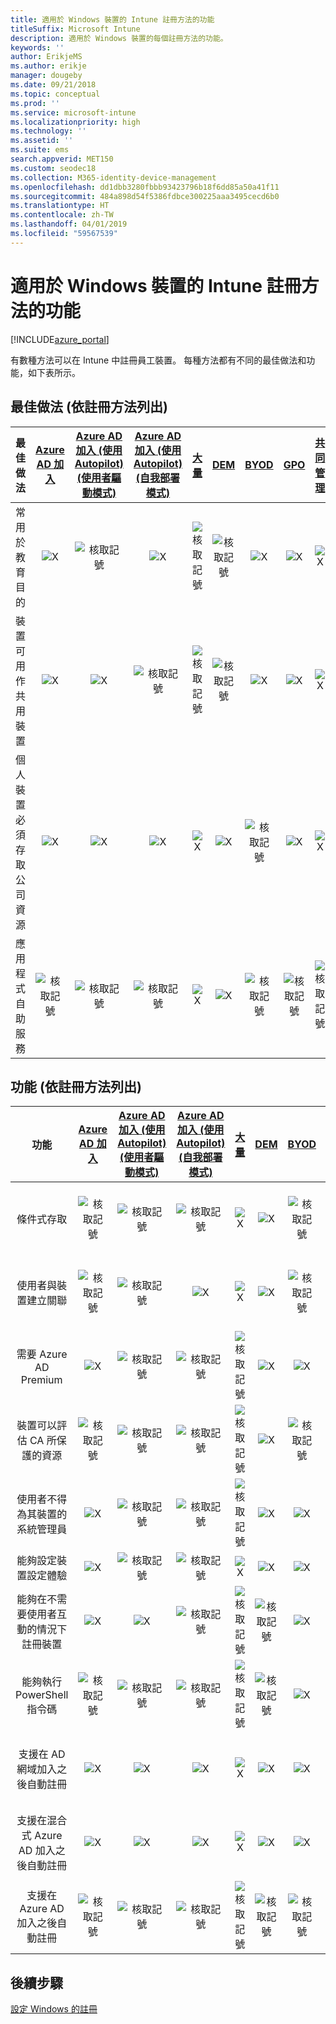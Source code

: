 ```yaml
---
title: 適用於 Windows 裝置的 Intune 註冊方法的功能
titleSuffix: Microsoft Intune
description: 適用於 Windows 裝置的每個註冊方法的功能。
keywords: ''
author: ErikjeMS
ms.author: erikje
manager: dougeby
ms.date: 09/21/2018
ms.topic: conceptual
ms.prod: ''
ms.service: microsoft-intune
ms.localizationpriority: high
ms.technology: ''
ms.assetid: ''
ms.suite: ems
search.appverid: MET150
ms.custom: seodec18
ms.collection: M365-identity-device-management
ms.openlocfilehash: dd1dbb3280fbbb93423796b18f6dd85a50a41f11
ms.sourcegitcommit: 484a898d54f5386fdbce300225aaa3495cecd6b0
ms.translationtype: HT
ms.contentlocale: zh-TW
ms.lasthandoff: 04/01/2019
ms.locfileid: "59567539"
---
```

# <a name="intune-enrollment-method-capabilities-for-windows-devices"></a>適用於 Windows 裝置的 Intune 註冊方法的功能
[!INCLUDE[azure_portal](./includes/azure_portal.md)]

有數種方法可以在 Intune 中註冊員工裝置。 每種方法都有不同的最佳做法和功能，如下表所示。

## <a name="best-practices-by-enrollment-method"></a>最佳做法 (依註冊方法列出)
| **最佳做法** | **[Azure AD 加入](windows-enroll.md#enable-windows-10-automatic-enrollment)**|**[Azure AD 加入 (使用 Autopilot) (使用者驅動模式)](enrollment-autopilot.md)** |**[Azure AD 加入 (使用 Autopilot) (自我部署模式)](enrollment-autopilot.md)** |**[大量](windows-bulk-enroll.md)**|**[DEM](device-enrollment-manager-enroll.md)** | **[BYOD](device-enrollment.md#bring-your-own-device)** | **[GPO](https://docs.microsoft.com/windows/client-management/mdm/enroll-a-windows-10-device-automatically-using-group-policy)** | **[共同管理](https://docs.microsoft.com/sccm/core/clients/manage/co-management-overview)** |
|:---:|:---:|:---:|:---:|:---:|:---:|:---:|:---:|:---:|
|常用於教育目的|![X](media/xmark.png)|![核取記號](media/checkmark.png)|![X](media/xmark.png)|![核取記號](media/checkmark.png)|![核取記號](media/checkmark.png)|![X](media/xmark.png)|![X](media/xmark.png)|![X](media/xmark.png)|
|裝置可用作共用裝置|![X](media/xmark.png)|![X](media/xmark.png)|![核取記號](media/checkmark.png)|![核取記號](media/checkmark.png)|![核取記號](media/checkmark.png)|![X](media/xmark.png)|![X](media/xmark.png)|![X](media/xmark.png)|
|個人裝置必須存取公司資源|![X](media/xmark.png)|![X](media/xmark.png)|![X](media/xmark.png)|![X](media/xmark.png)|![X](media/xmark.png)|![核取記號](media/checkmark.png)|![X](media/xmark.png)|![X](media/xmark.png)|
|應用程式自助服務|![核取記號](media/checkmark.png)|![核取記號](media/checkmark.png)|![核取記號](media/checkmark.png)|![X](media/xmark.png)|![X](media/xmark.png)|![核取記號](media/checkmark.png)|![核取記號](media/checkmark.png)|![核取記號](media/checkmark.png)|

## <a name="capabilities-by-enrollment-method"></a>功能 (依註冊方法列出)

| **功能** | **[Azure AD 加入](windows-enroll.md#enable-windows-10-automatic-enrollment)**|**[Azure AD 加入 (使用 Autopilot) (使用者驅動模式)](enrollment-autopilot.md)** |**[Azure AD 加入 (使用 Autopilot) (自我部署模式)](enrollment-autopilot.md)** |**[大量](windows-bulk-enroll.md)**|**[DEM](device-enrollment-manager-enroll.md)** | **[BYOD](device-enrollment.md#bring-your-own-device)** | **[GPO](https://docs.microsoft.com/windows/client-management/mdm/enroll-a-windows-10-device-automatically-using-group-policy)** | **[共同管理](https://docs.microsoft.com/sccm/core/clients/manage/co-management-overview)** |
|:---:|:---:|:---:|:---:|:---:|:---:|:---:|:---:|:---:|
|條件式存取                                      |![核取記號](media/checkmark.png)|![核取記號](media/checkmark.png)|![核取記號](media/checkmark.png)|![X](media/xmark.png)|![X](media/xmark.png)|![核取記號](media/checkmark.png)|![核取記號](media/checkmark.png)|![核取記號](media/checkmark.png)|
|使用者與裝置建立關聯                    |![核取記號](media/checkmark.png)|![核取記號](media/checkmark.png)|![X](media/xmark.png)|![X](media/xmark.png)|![X](media/xmark.png)|![核取記號](media/checkmark.png)|![核取記號](media/checkmark.png)|![核取記號](media/checkmark.png)|
|需要 Azure AD Premium                               |![X](media/xmark.png)|![核取記號](media/checkmark.png)|![核取記號](media/checkmark.png)|![核取記號](media/checkmark.png)|![X](media/xmark.png)|![X](media/xmark.png)|![核取記號](media/checkmark.png)|![核取記號](media/checkmark.png)|
|裝置可以評估 CA 所保護的資源             |![核取記號](media/checkmark.png)|![核取記號](media/checkmark.png)|![核取記號](media/checkmark.png)|![核取記號](media/checkmark.png)|![X](media/xmark.png)|![核取記號](media/checkmark.png)|![核取記號](media/checkmark.png)|![核取記號](media/checkmark.png)|
|使用者不得為其裝置的系統管理員               |![X](media/xmark.png)|![核取記號](media/checkmark.png)|![核取記號](media/checkmark.png)|![核取記號](media/checkmark.png)|![X](media/xmark.png)|![X](media/xmark.png)|![X](media/xmark.png)|![X](media/xmark.png)|
|能夠設定裝置設定體驗        |![X](media/xmark.png)|![核取記號](media/checkmark.png)|![核取記號](media/checkmark.png)|![X](media/xmark.png)|![X](media/xmark.png)|![X](media/xmark.png)|![X](media/xmark.png)|![X](media/xmark.png)|
|能夠在不需要使用者互動的情況下註冊裝置      |![X](media/xmark.png)|![X](media/xmark.png)|![核取記號](media/checkmark.png)|![核取記號](media/checkmark.png)|![核取記號](media/checkmark.png)|![X](media/xmark.png)|![核取記號](media/checkmark.png)|![核取記號](media/checkmark.png)|
|能夠執行 PowerShell 指令碼                       |![核取記號](media/checkmark.png)|![核取記號](media/checkmark.png)|![核取記號](media/checkmark.png)|![核取記號](media/checkmark.png)|![核取記號](media/checkmark.png)|![X](media/xmark.png)|![X](media/xmark.png)|![X](media/xmark.png)| 
|支援在 AD 網域加入之後自動註冊      |![X](media/xmark.png)|![X](media/xmark.png)|![X](media/xmark.png)|![X](media/xmark.png)|![X](media/xmark.png)|![X](media/xmark.png)|![核取記號](media/checkmark.png)|![核取記號](media/checkmark.png)|
|支援在混合式 Azure AD 加入之後自動註冊|![X](media/xmark.png)|![X](media/xmark.png)|![X](media/xmark.png)|![X](media/xmark.png)|![X](media/xmark.png)|![X](media/xmark.png)|![核取記號](media/checkmark.png)|![核取記號](media/checkmark.png)|
|支援在 Azure AD 加入之後自動註冊       |![核取記號](media/checkmark.png)|![核取記號](media/checkmark.png)|![核取記號](media/checkmark.png)|![核取記號](media/checkmark.png)|![核取記號](media/checkmark.png)|![核取記號](media/checkmark.png)|![X](media/xmark.png)|![X](media/xmark.png)|

## <a name="next-steps"></a>後續步驟

[設定 Windows 的註冊](windows-enroll.md)


